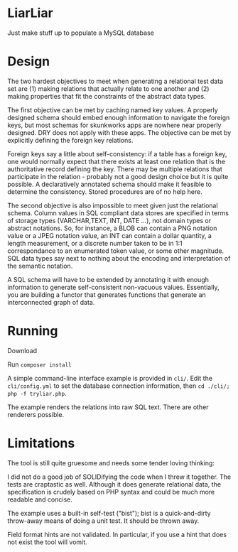 LiarLiar
========

Just make stuff up to populate a MySQL database


Design
======

The two hardest objectives to meet when generating a relational test data set are 
(1) making relations that actually relate to one another and
(2) making properties that fit the constraints of the abstract data types. 

The first objective can be met by caching named key values. A properly designed schema should embed enough
information to navigate the foreign keys, but most schemas for skunkworks apps are nowhere near properly designed.
DRY does not apply with these apps.  The objective can be met by explicitly defining the foreign key relations. 

Foreign keys say a little about self-consistency: if a table has a foreign key, one would normally expect 
that there exists at least one relation that is the authoritative record defining the key. There may 
be multiple relations that participate in the relation - probably not a good design choice but it is quite possible.
A declaratively annotated schema should make it feasible to determine the consistency. Stored procedures are of no help here.

The second objective is also impossible to meet given just the relational schema. Column values in SQL compliant
data stores are specified in terms of storage types (VARCHAR,TEXT, INT, DATE ...), not domain types or abstract notations.
So, for instance, a BLOB can contain a PNG notation value or a JPEG notation value, an INT can contain a dollar quantity, 
a length measurement, or a discrete number taken to be in 1:1 correspondance to an enumerated token value, or some other 
magnitude.  SQL data types say next to nothing about the encoding and interpretation of the semantic notation.

A SQL schema will have to be extended by annotating it with enough information to generate self-consistent 
non-vacuous values. Essentially, you are building a functor that generates functions that generate an 
interconnected graph of data.


Running
=======

Download

Run `composer install`

A simple command-line interface example is provided in `cli/`.
Edit the `cli/config.yml` to set the database connection information, 
then `cd ./cli/; php -f tryliar.php`.

The example renders the relations into raw SQL text. There are other renderers possible. 

Limitations
===========
The tool is still quite gruesome and needs some tender loving thinking: 

I did not do a good job of SOLIDifying the code when I threw it together. The tests are craptastic as well. Although it does generate relational data, the specification is crudely based on PHP syntax and could be much more readable and concise.

The example uses a built-in self-test ("bist"); bist is a quick-and-dirty throw-away means of doing a unit test. It should be thrown away.

Field format hints are not validated. In particular, if you use a hint that does not exist the tool will vomit.
